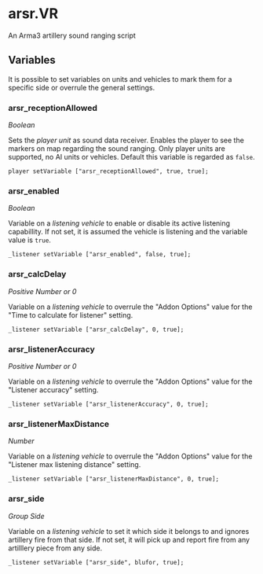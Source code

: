 # arsr.VR

An Arma3 artillery sound ranging script

## Variables

It is possible to set variables on units and vehicles to mark them for a specific side or overrule the general settings.

### **arsr_receptionAllowed**

_Boolean_

Sets the _player unit_ as sound data receiver. Enables the player to see the markers on map regarding the sound ranging. Only player units are supported, no AI units or vehicles. Default this variable is regarded as `false`.

```sqf
player setVariable ["arsr_receptionAllowed", true, true];
```

### arsr_enabled

_Boolean_

Variable on a _listening vehicle_ to enable or disable its active listening capabillity. If not set, it is assumed the vehicle is listening and the variable value is `true`.

```sqf
_listener setVariable ["arsr_enabled", false, true];
```

### arsr_calcDelay

_Positive Number or 0_

Variable on a _listening vehicle_ to overrule the "Addon Options" value for the "Time to calculate for listener" setting.

```sqf
_listener setVariable ["arsr_calcDelay", 0, true];
```

### arsr_listenerAccuracy

_Positive Number or 0_

Variable on a _listening vehicle_ to overrule the "Addon Options" value for the "Listener accuracy" setting.

```sqf
_listener setVariable ["arsr_listenerAccuracy", 0, true];
```

### arsr_listenerMaxDistance

_Number_

Variable on a _listening vehicle_ to overrule the "Addon Options" value for the "Listener max listening distance" setting.

```sqf
_listener setVariable ["arsr_listenerMaxDistance", 0, true];
```

### arsr_side

_Group Side_

Variable on a _listening vehicle_ to set it which side it belongs to and ignores artillery fire from that side. If not set, it will pick up and report fire from any artilllery piece from any side.

```sqf
_listener setVariable ["arsr_side", blufor, true];
```
